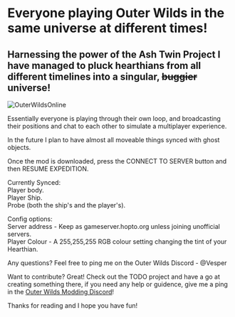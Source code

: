 # Everyone playing Outer Wilds in the same universe at different times!
## Harnessing the power of the Ash Twin Project I have managed to pluck hearthians from all different timelines into a singular, ~~buggier~~ universe!
![OuterWildsOnline](https://user-images.githubusercontent.com/59376295/142878134-226b02ed-f761-4bf7-85c7-0c6b159f62a7.png)

Essentially everyone is playing through their own loop, and broadcasting their positions and chat to each other to simulate a multiplayer experience.

In the future I plan to have almost all moveable things synced with ghost objects.

Once the mod is downloaded, press the CONNECT TO SERVER button and then RESUME EXPEDITION.

Currently Synced:<br />
Player body.<br />
Player Ship.<br />
Probe (both the ship's and the player's).<br />

Config options:<br />
Server address - Keep as gameserver.hopto.org unless joining unofficial servers.<br />
Player Colour - A 255,255,255 RGB colour setting changing the tint of your Hearthian.

Any questions? Feel free to ping me on the Outer Wilds Discord - @Vesper

Want to contribute? Great! Check out the TODO project and have a go at creating something there, if you need any help or guidence, give me a ping in the [Outer Wilds Modding Discord](https://discord.gg/9vE5aHxcF9)!

Thanks for reading and I hope you have fun!
